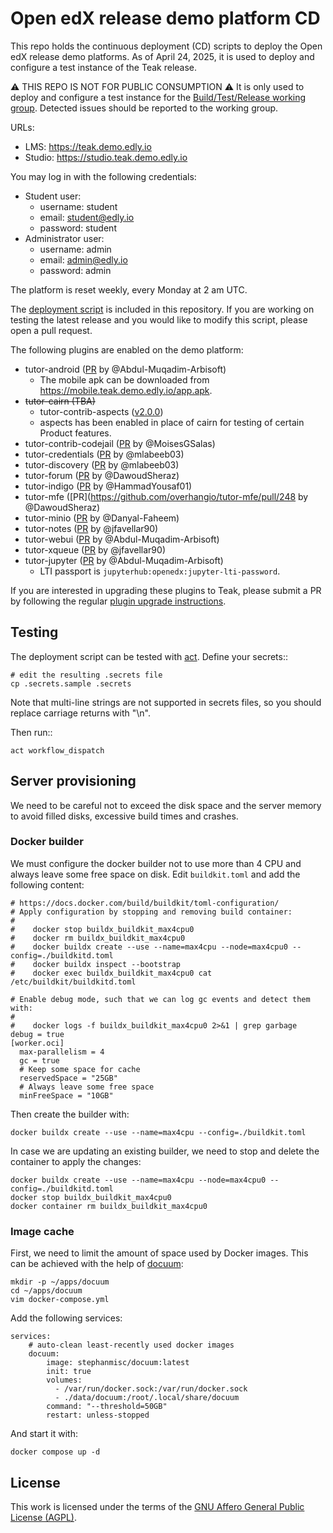 # Open edX release demo platform CD

This repo holds the continuous deployment (CD) scripts to deploy the Open edX release demo platforms. As of April 24, 2025, it is used to deploy and configure a test instance of the Teak release.

⚠ THIS REPO IS NOT FOR PUBLIC CONSUMPTION ⚠ It is only used to deploy and configure a test instance for the [Build/Test/Release working group](https://discuss.openedx.org/c/working-groups/build-test-release/30). Detected issues should be reported to the working group.

URLs:

- LMS: https://teak.demo.edly.io
- Studio: https://studio.teak.demo.edly.io

You may log in with the following credentials:

- Student user:
  - username: student
  - email: student@edly.io
  - password: student
- Administrator user:
  - username: admin
  - email: admin@edly.io
  - password: admin

The platform is reset weekly, every Monday at 2 am UTC.

The [deployment script](https://github.com/overhangio/openedx-release-demo/blob/master/.github/workflows/deploy.yml) is included in this repository. If you are working on testing the latest release and you would like to modify this script, please open a pull request.

The following plugins are enabled on the demo platform:

- tutor-android ([PR](https://github.com/overhangio/tutor-android/pull/40) by @Abdul-Muqadim-Arbisoft)
  - The mobile apk can be downloaded from https://mobile.teak.demo.edly.io/app.apk.
- ~~tutor-cairn (TBA)~~
  - tutor-contrib-aspects ([v2.0.0](https://github.com/openedx/tutor-contrib-aspects/tree/v2.0.0))
  - aspects has been enabled in place of cairn for testing of certain Product features.
- tutor-contrib-codejail ([PR](https://github.com/eduNEXT/tutor-contrib-codejail/pull/68) by @MoisesGSalas)
- tutor-credentials ([PR](https://github.com/overhangio/tutor-credentials/pull/56) by @mlabeeb03)
- tutor-discovery ([PR](https://github.com/overhangio/tutor-discovery/pull/102) by @mlabeeb03)
- tutor-forum ([PR](https://github.com/overhangio/tutor-forum/pull/68) by @DawoudSheraz)
- tutor-indigo ([PR](https://github.com/overhangio/tutor-indigo/pull/138) by @HammadYousaf01)
- tutor-mfe ([PR](https://github.com/overhangio/tutor-mfe/pull/248 by @DawoudSheraz)
- tutor-minio ([PR](https://github.com/overhangio/tutor-minio/pull/60) by @Danyal-Faheem)
- tutor-notes ([PR](https://github.com/overhangio/tutor-notes/pull/49) by @jfavellar90)
- tutor-webui ([PR](https://github.com/overhangio/tutor-webui/pull/26) by @Abdul-Muqadim-Arbisoft)
- tutor-xqueue ([PR](https://github.com/overhangio/tutor-xqueue/pull/41) by @jfavellar90)
- tutor-jupyter ([PR](https://github.com/overhangio/tutor-jupyter/pull/24) by @Abdul-Muqadim-Arbisoft)
  - LTI passport is `jupyterhub:openedx:jupyter-lti-password`.

If you are interested in upgrading these plugins to Teak, please submit a PR by following the regular [plugin upgrade instructions](https://discuss.overhang.io/t/how-to-upgrade-a-tutor-plugin/1488).

## Testing

The deployment script can be tested with [act](https://github.com/nektos/act). Define your secrets::

    # edit the resulting .secrets file
    cp .secrets.sample .secrets

Note that multi-line strings are not supported in secrets files, so you should replace carriage returns with "\n".

Then run::

    act workflow_dispatch

## Server provisioning

We need to be careful not to exceed the disk space and the server memory to avoid filled disks, excessive build times and crashes.

### Docker builder

We must configure the docker builder not to use more than 4 CPU and always leave some free space on disk. Edit `buildkit.toml` and add the following content:

    # https://docs.docker.com/build/buildkit/toml-configuration/
    # Apply configuration by stopping and removing build container:
    #
    #    docker stop buildx_buildkit_max4cpu0
    #    docker rm buildx_buildkit_max4cpu0
    #    docker buildx create --use --name=max4cpu --node=max4cpu0 --config=./buildkitd.toml
    #    docker buildx inspect --bootstrap
    #    docker exec buildx_buildkit_max4cpu0 cat /etc/buildkit/buildkitd.toml

    # Enable debug mode, such that we can log gc events and detect them with:
    #
    #    docker logs -f buildx_buildkit_max4cpu0 2>&1 | grep garbage
    debug = true
    [worker.oci]
      max-parallelism = 4
      gc = true
      # Keep some space for cache
      reservedSpace = "25GB"
      # Always leave some free space
      minFreeSpace = "10GB"

Then create the builder with:

    docker buildx create --use --name=max4cpu --config=./buildkit.toml

In case we are updating an existing builder, we need to stop and delete the container to apply the changes:

    docker buildx create --use --name=max4cpu --node=max4cpu0 --config=./buildkitd.toml
    docker stop buildx_buildkit_max4cpu0
    docker container rm buildx_buildkit_max4cpu0

### Image cache

First, we need to limit the amount of space used by Docker images. This can be achieved with the help of [docuum](https://github.com/stepchowfun/docuum):

    mkdir -p ~/apps/docuum
    cd ~/apps/docuum
    vim docker-compose.yml

Add the following services:

    services:
        # auto-clean least-recently used docker images
        docuum:
            image: stephanmisc/docuum:latest
            init: true
            volumes:
              - /var/run/docker.sock:/var/run/docker.sock
              - ./data/docuum:/root/.local/share/docuum
            command: "--threshold=50GB"
            restart: unless-stopped

And start it with:

    docker compose up -d

## License

This work is licensed under the terms of the [GNU Affero General Public License (AGPL)](https://github.com/overhangio/tutor/blob/master/LICENSE.txt).
